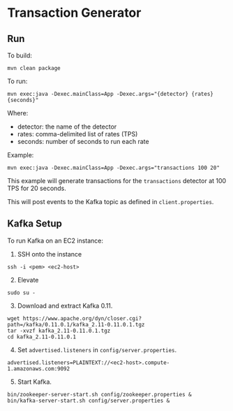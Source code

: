 # Transaction Generator

## Run

To build:
```
mvn clean package
```

To run:
```
mvn exec:java -Dexec.mainClass=App -Dexec.args="{detector} {rates} {seconds}"
```
Where:

* detector: the name of the detector
* rates: comma-delimited list of rates (TPS)
* seconds: number of seconds to run each rate

Example:
```
mvn exec:java -Dexec.mainClass=App -Dexec.args="transactions 100 20"
```

This example will generate transactions for the `transactions` detector at 100 TPS for 20 seconds.

This will post events to the Kafka topic as defined in `client.properties`.

## Kafka Setup

To run Kafka on an EC2 instance:

1. SSH onto the instance
  ```
  ssh -i <pem> <ec2-host>
  ```
  
2. Elevate
  ```
  sudo su -
  ```

3. Download and extract Kafka 0.11.
  ```
  wget https://www.apache.org/dyn/closer.cgi?path=/kafka/0.11.0.1/kafka_2.11-0.11.0.1.tgz
  tar -xvzf kafka_2.11-0.11.0.1.tgz
  cd kafka_2.11-0.11.0.1
  ```

4. Set `advertised.listeners` in `config/server.properties`.
  ```
  advertised.listeners=PLAINTEXT://<ec2-host>.compute-1.amazonaws.com:9092
  ```

5. Start Kafka.
  ```
  bin/zookeeper-server-start.sh config/zookeeper.properties &
  bin/kafka-server-start.sh config/server.properties &
  ```
